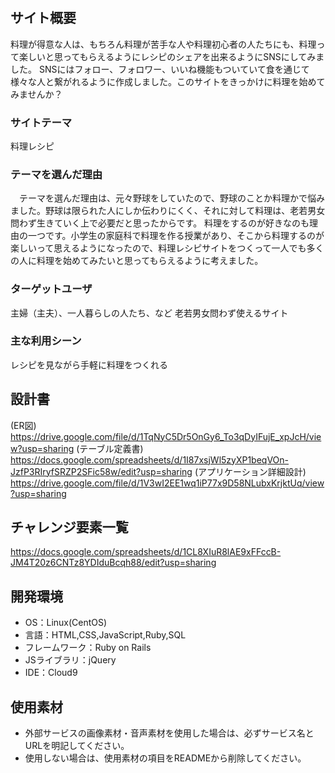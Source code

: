 # <RECIPENA>

## サイト概要
料理が得意な人は、もちろん料理が苦手な人や料理初心者の人たちにも、料理って楽しいと思ってもらえるようにレシピのシェアを出来るようにSNSにしてみました。
SNSにはフォロー、フォロワー、いいね機能もついていて食を通じて様々な人と繋がれるように作成しました。このサイトをきっかけに料理を始めてみませんか？
### サイトテーマ
料理レシピ

### テーマを選んだ理由
　テーマを選んだ理由は、元々野球をしていたので、野球のことか料理かで悩みました。野球は限られた人にしか伝わりにくく、それに対して料理は、老若男女問わず生きていく上で必要だと思ったからです。
料理をするのが好きなのも理由の一つです。小学生の家庭科で料理を作る授業があり、そこから料理するのが楽しいって思えるようになったので、料理レシピサイトをつくって一人でも多くの人に料理を始めてみたいと思ってもらえるように考えました。


### ターゲットユーザ
主婦（主夫）、一人暮らしの人たち、など
老若男女問わず使えるサイト

### 主な利用シーン
レシピを見ながら手軽に料理をつくれる

## 設計書
(ER図)
https://drive.google.com/file/d/1TqNyC5Dr5OnGy6_To3qDyIFujE_xpJcH/view?usp=sharing
(テーブル定義書)
https://docs.google.com/spreadsheets/d/1I87xsjWl5zyXP1beqVOn-JzfP3RIryfSRZP2SFic58w/edit?usp=sharing
(アプリケーション詳細設計)
https://drive.google.com/file/d/1V3wI2EE1wq1iP77x9D58NLubxKrjktUq/view?usp=sharing
## チャレンジ要素一覧
https://docs.google.com/spreadsheets/d/1CL8XIuR8lAE9xFFccB-JM4T20z6CNTz8YDIduBcqh88/edit?usp=sharing

## 開発環境
- OS：Linux(CentOS)
- 言語：HTML,CSS,JavaScript,Ruby,SQL
- フレームワーク：Ruby on Rails
- JSライブラリ：jQuery
- IDE：Cloud9

## 使用素材
- 外部サービスの画像素材・音声素材を使用した場合は、必ずサービス名とURLを明記してください。
- 使用しない場合は、使用素材の項目をREADMEから削除してください。
